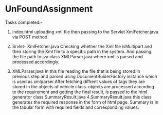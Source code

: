# UnFoundAssignment
Tasks completed:-

1. index.html
            uploading xml file then passing to the Servlet XmlFetcher.java via POST method.
            
2. Srvlet-  XmlFetcher.java
              Checking  whether the Xml file isMultipart and then storing the Xml file to a specific path in the system.
              And passing the file path to jva class XMLParser.java where xml is parsed and processed accordingly.
3.  XMLParser.java
              In this file reading the file that is being stored in previous step and parsed using DocumentBuiderFactory instance 
              which is used as xmlparser.After fetching diffrent values of tags they are stored in the objects of vehicle class.
              objects are processed according to the requirement and getting the final result, is passed to the html generator 
              class SummaryResult.java 
4.SummaryResult.java
              this class generates the required response in the form of html page. Summary is in the tabular form with required 
              fields and corresponding values.
              
              
